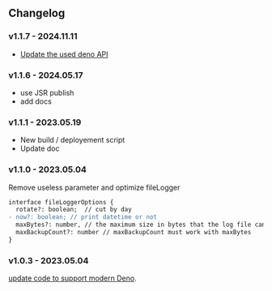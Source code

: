 ## Changelog

### v1.1.7 - 2024.11.11

- [Update the used deno API](https://github.com/deno-library/logger/pull/17)

### v1.1.6 - 2024.05.17

- use JSR publish
- add docs

### v1.1.1 - 2023.05.19

- New build / deployement script
- Update doc

### v1.1.0 - 2023.05.04

Remove useless parameter and optimize fileLogger

```diff
interface fileLoggerOptions {
  rotate?: boolean;  // cut by day
- now?: boolean; // print datetime or not
  maxBytes?: number, // the maximum size in bytes that the log file can grow to before rolling over to a new one
  maxBackupCount?: number // maxBackupCount must work with maxBytes
}
```

### v1.0.3 - 2023.05.04

[update code to support modern Deno](https://github.com/deno-library/logger/pull/4).
